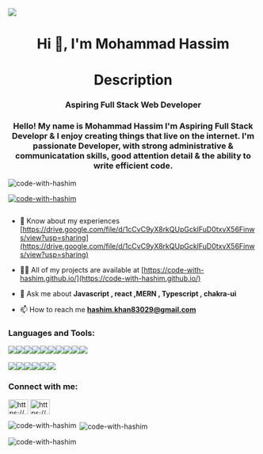 <img src="https://camo.githubusercontent.com/d6ebdf0be8c981a367c8226b0c0554db04a3235f4018c75ad1951fd67be61cc4/68747470733a2f2f6a75736d61726b746563682e636f6d2f7075626c69632f612f696d616765732f70616765732f7765625f646576656c6f706d656e742e676966" />

<h1 align="center">Hi 👋, I'm Mohammad Hassim</h1>

<h1 align="center">Description</h1>
<h3 align="center">Aspiring Full Stack Web Developer</h3>

<h3 align="center">Hello! My name is Mohammad Hassim I'm Aspiring Full Stack Developr & I enjoy creating things that live on the internet. I'm passionate Developer, with strong administrative & communicatation skills, good attention detail & the ability to write efficient code.</h3>

<p align="left"> <img src="https://komarev.com/ghpvc/?username=code-with-hashim&label=Profile%20views&color=0e75b6&style=flat" alt="code-with-hashim" /> </p>

<p align="left"> <a href="https://github.com/ryo-ma/github-profile-trophy"><img src="https://github-profile-trophy.vercel.app/?username=code-with-hashim" alt="code-with-hashim" /></a> </p>

<p align="left"> <a href="https://twitter.com/" target="blank"><img src="https://img.shields.io/twitter/follow/?logo=twitter&style=for-the-badge" alt="" /></a> </p>

- 📄 Know about my experiences [https://drive.google.com/file/d/1cCvC9yX8rkQUpGcklFuD0txvX56Finws/view?usp=sharing](https://drive.google.com/file/d/1cCvC9yX8rkQUpGcklFuD0txvX56Finws/view?usp=sharing)

- 👨‍💻 All of my projects are available at [https://code-with-hashim.github.io/](https://code-with-hashim.github.io/)

- 💬 Ask me about **Javascript , react ,MERN , Typescript , chakra-ui**

- 📫 How to reach me **hashim.khan83029@gmail.com**


<h3 align="left">Languages and Tools:</h3>
<div style="display: flex;">
  <img src="https://img.shields.io/badge/Node.js-43853D?style=for-the-badge&logo=node.js&logoColor=white" /> 
  <img src="https://img.shields.io/badge/MongoDB-2e542d?style=for-the-badge&logo=mongodb&logoColor=white" />
  <img src="https://img.shields.io/badge/JavaScript-323330?style=for-the-badge&logo=javascript&logoColor=F7DF1E" /> 
  <img src="https://img.shields.io/badge/HTML5-E34F26?style=for-the-badge&logo=html5&logoColor=white" />
  <img src="https://img.shields.io/badge/CSS3-1572B6?style=for-the-badge&logo=css3&logoColor=white" /> 
  <img src="https://img.shields.io/badge/React-20232A?style=for-the-badge&logo=react&logoColor=61DAFB" />
  <img src="https://img.shields.io/badge/Redux-593D88?style=for-the-badge&logo=redux&logoColor=white" />
  <img src="https://img.shields.io/badge/Express.js-404D59?style=for-the-badge" />
  <img src="https://img.shields.io/badge/typescript-%23007ACC.svg?style=for-the-badge&logo=typescript&logoColor=white" />  
  <img src="https://img.shields.io/badge/chakra-%234ED1C5.svg?style=for-the-badge&logo=chakraui&logoColor=white" />
 </div>

<br>

<div style="display: flex">
  <img src="https://img.shields.io/badge/Postman-FF6C37?style=for-the-badge&logo=postman&logoColor=white" />
  <img src="https://img.shields.io/badge/Heroku-430098?style=for-the-badge&logo=heroku&logoColor=white" />
  <img src="https://img.shields.io/badge/netlify-%23000000.svg?style=for-the-badge&logo=netlify&logoColor=#00C7B7" />
  <img src="https://img.shields.io/badge/GitHub-100000?style=for-the-badge&logo=github&logoColor=white" />
  <img src="https://img.shields.io/badge/Vercel-000000?style=for-the-badge&logo=vercel&logoColor=white" />
  <img src="https://img.shields.io/badge/Visual%20Studio%20Code-0078d7.svg?style=for-the-badge&logo=visual-studio-code&logoColor=white" />
</div>

<h3 align="left">Connect with me:</h3>
<p align="left">
<a href="https://www.linkedin.com/in/mohammad-hassim/" target="blank"><img align="center" src="https://raw.githubusercontent.com/rahuldkjain/github-profile-readme-generator/master/src/images/icons/Social/linked-in-alt.svg" alt="https://www.linkedin.com/in/mohammad-hassim/" height="30" width="40" /></a>
<a href="https://code-with-hashim.github.io" target="blank"><img align="center" src="https://i.ibb.co/n3hyrdr/icons8-portfolio-50.png" alt="https://code-with-hashim.github.io" height="30" width="40" /></a>
</p>

<p><img align="left" src="https://github-readme-stats.vercel.app/api/top-langs?username=code-with-hashim&show_icons=true&locale=en&layout=compact" alt="code-with-hashim" /></p>

<p>&nbsp;<img align="center" src="https://github-readme-stats.vercel.app/api?username=code-with-hashim&show_icons=true&locale=en" alt="code-with-hashim" /></p>

<p><img align="center" src="https://github-readme-streak-stats.herokuapp.com/?user=code-with-hashim&" alt="code-with-hashim" /></p>
